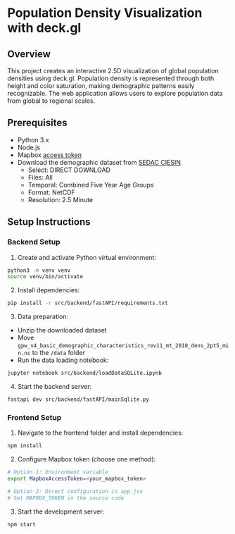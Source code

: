 # Population Density Visualization with deck.gl

## Overview

This project creates an interactive 2.5D visualization of global population densities using deck.gl. Population density is represented through both height and color saturation, making demographic patterns easily recognizable. The web application allows users to explore population data from global to regional scales.

## Prerequisites

- Python 3.x
- Node.js
- Mapbox [access token](https://docs.mapbox.com/help/getting-started/access-tokens/)
- Download the demographic dataset from [SEDAC CIESIN](https://www.earthdata.nasa.gov/data/catalog/sedac-ciesin-sedac-gpwv4-bdc-r11-4.11)
  - Select: DIRECT DOWNLOAD
  - Files: All
  - Temporal: Combined Five Year Age Groups
  - Format: NetCDF
  - Resolution: 2.5 Minute

## Setup Instructions

### Backend Setup

1. Create and activate Python virtual environment:

```bash
python3 -m venv venv
source venv/bin/activate
```

2. Install dependencies:

```bash
pip install -r src/backend/fastAPI/requirements.txt
```

3. Data preparation:

- Unzip the downloaded dataset
- Move `gpw_v4_basic_demographic_characteristics_rev11_mt_2010_dens_2pt5_min.nc` to the `/data` folder
- Run the data loading notebook:

```bash
jupyter notebook src/backend/loadDataSQLite.ipynb
```

4. Start the backend server:

```bash
fastapi dev src/backend/fastAPI/mainSqlite.py
```

### Frontend Setup

1. Navigate to the frontend folder and install dependencies:

```bash
npm install
```

2. Configure Mapbox token (choose one method):

```bash
# Option 1: Environment variable
export MapboxAccessToken=<your_mapbox_token>

# Option 2: Direct configuration in app.jsx
# Set MAPBOX_TOKEN in the source code
```

3. Start the development server:

```bash
npm start
```
